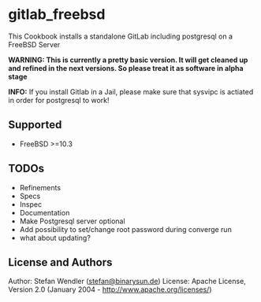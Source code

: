 # gitlab_freebsd

This Cookbook installs a standalone GitLab including postgresql on a FreeBSD Server

**WARNING: This is currently a pretty basic version. It will get cleaned up and refined in the next versions. So please treat
it as software in alpha stage**

**INFO:** If you install Gitlab in a Jail, please make sure that sysvipc is actiated in order for postgresql to work!

## Supported

 - FreeBSD >=10.3
 
## TODOs

 - Refinements
 - Specs
 - Inspec
 - Documentation
 - Make Postgresql server optional
 - Add possibility to set/change root password during converge run
 - what about updating?

## License and Authors

Author: Stefan Wendler (<stefan@binarysun.de>)
License: Apache License, Version 2.0 (January 2004 - http://www.apache.org/licenses/)
